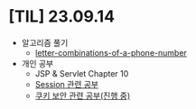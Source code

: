 # [TIL] 23.09.14

* 알고리즘 풀기
  * [letter-combinations-of-a-phone-number](../java_algorithm/leetcode/src/letter_combinations_of_a_phone_number/Solution.java)
* 개인 공부
  * JSP & Servlet Chapter 10 
  * [Session 관련 공부](../web_study/session.md)
  * [쿠키 보안 관련 공부(진행 중)](../web_study/cookie_security.md)